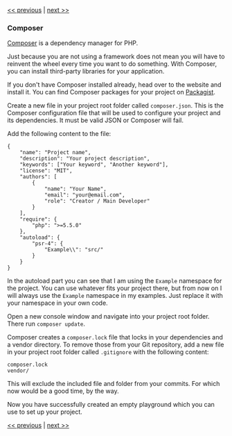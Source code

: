 [<< previous](1-front-controller.md) | [next >>](3-error-handler.md)

### Composer

[Composer](https://getcomposer.org/) is a dependency manager for PHP.

Just because you are not using a framework does not mean you will have to reinvent the wheel every time you want to do something. With Composer, you can install third-party libraries for your application.

If you don't have Composer installed already, head over to the website and install it. You can find Composer packages for your project on [Packagist](https://packagist.org/).

Create a new file in your project root folder called `composer.json`. This is the Composer configuration file that will be used to configure your project and its dependencies. It must be valid JSON or Composer will fail.

Add the following content to the file:

```
{
    "name": "Project name",
    "description": "Your project description",
    "keywords": ["Your keyword", "Another keyword"],
    "license": "MIT",
    "authors": [
        {
            "name": "Your Name",
            "email": "your@email.com",
            "role": "Creator / Main Developer"
        }
    ],
    "require": {
        "php": ">=5.5.0"
    },
    "autoload": {
        "psr-4": {
            "Example\\": "src/"
        }
    }
}
```

In the autoload part you can see that I am using the `Example` namespace for the project. You can use whatever fits your project there, but from now on I will always use the `Example` namespace in my examples. Just replace it with your namespace in your own code.

Open a new console window and navigate into your project root folder. There run `composer update`.

Composer creates a `composer.lock` file that locks in your dependencies and a vendor directory. To remove those from your Git repository, add a new file in your project root folder called `.gitignore` with the following content:

```
composer.lock
vendor/
```

This will exclude the included file and folder from your commits. For which now would be a good time, by the way.

Now you have successfully created an empty playground which you can use to set up your project.

[<< previous](1-front-controller.md) | [next >>](3-error-handler.md)
